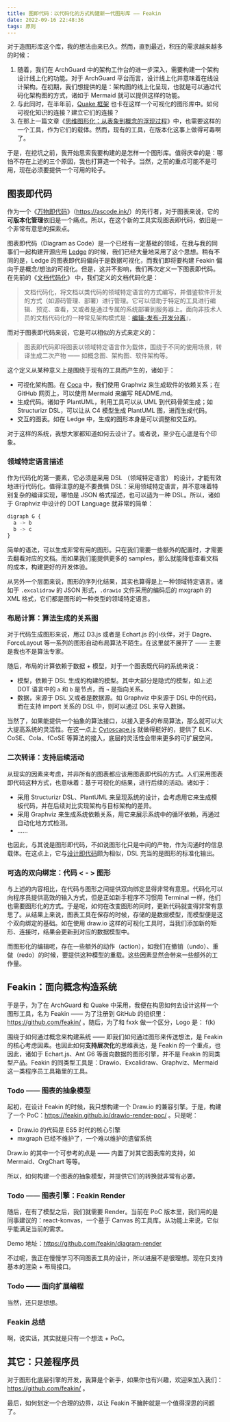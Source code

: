 ```yaml
---
title: 图即代码：以代码化的方式构建新一代图形库 —— Feakin
date: 2022-09-16 22:48:36
tags: 原则
---
```



对于造图形库这个库，我的想法由来已久。然而，直到最近，积压的需求越来越多的时候：


1. 随着，我们在 ArchGuard 中的架构工作台的进一步深入，需要构建一个架构设计线上化的功能。对于 ArchGuard  平台而言，设计线上化并意味着在线设计架构。在初期，我们想提供的是：架构图的线上化呈现，也就是可以通过代码化架构图的方式，诸如于 Mermaid 就可以提供这样的功能。
2. 与此同时，在半年前，[Quake 框架](https://github.com/phodal/quake/) 也卡在这样一个可视化的图形库中。如何可视化知识的连接？建立它们的连接？
3. 在那上一篇文章《[思维图形化：从表象到概念的浮现过程](https://www.phodal.com/blog/mind-graphical/)》中，也需要这样的一个工具，作为它们的载体。然而，现有的工具，在版本化这事上做得可毒啊了。

于是，在挖坑之前，我开始思索我要构建的是怎样一个图形库。值得庆幸的是：哪怕不存在上述的三个原因，我也打算造一个轮子。当然，之前的重点可能不是可用，现在必须要提供一个可用的轮子。

## 图表即代码

作为一个《[万物即代码](https://ascode.ink/)》（<https://ascode.ink/>）的先行者，对于图表来说，它的**可版本化管理**依旧是一个痛点。所以，在这个新的工具实现图表即代码，依旧是一个非常有意思的探索点。

图表即代码（Diagram as Code）是一个已经有一定基础的领域，在我与我的同事们一起构建开源应用 [Ledge](https://github.com/phodal/ledge) 的时候，我们已经大量地采用了这个思想。稍有不同的是，Ledge 的图表即代码偏向于是数据可视化，而我们即将要构建 Feakin 偏向于是概念/想法的可视化。但是，这并不影响，我们再次定义一下图表即代码。在先前的《[文档代码化](https://www.phodal.com/blog/document-as-code/)》 中，我们定义的文档代码化是：

> 文档代码化，将文档以类代码的领域特定语言的方式编写，并借鉴软件开发的方式（如源码管理、部署）进行管理。它可以借助于特定的工具进行编辑、预览、查看，又或者是通过专属的系统部署到服务器上。面向非技术人员的文档代码化的一种常见架构模式是：[编辑-发布-开发分离](https://www.phodal.com/blog/editing-publishing-coding-seperate/)』，

而对于图表即代码来说，它是可以相似的方式来定义的：

> 图表即代码即将图表以领域特定语言作为载体，围绕于不同的使用场景，转译生成二次产物 —— 如概念图、架构图、软件架构等。

这个定义从某种意义上是围绕于现有的工具而产生的，诸如于：

* 可视化架构图。在 [Coca](https://github.com/modernizing/coca) 中，我们使用 Graphviz 来生成软件的依赖关系；在 GitHub 网页上，可以使用 Mermaid 来编写 README.md。
* 生成代码。诸如于 PlantUML，利用工具可以从 UML 到代码骨架生成；如 Structurizr DSL，可以让从 C4 模型生成 PlantUML 图，进而生成代码。
* 交互的图表。如在 Ledge 中，生成的图形本身是可以调整和交互的。

对于这样的系统，我想大家都知道如何去设计了。或者说，至少在心底是有个印象。

### 领域特定语言描述

作为代码化的第一要素，它必须是采用 DSL （领域特定语言） 的设计，才能有效地进行代码化。值得注意的是不要畏惧 DSL：采用领域特定语言，并不意味着特别复杂的编译实现，哪怕是 JSON 格式描述，也可以适为一种 DSL。所以，诸如于 Graphviz 中设计的 DOT Language 就非常的简单：

```javascript
digraph G {
  a -> b
  b -> c
} 
```

简单的语法，可以生成非常有用的图形。只在我们需要一些额外的配置时，才需要去翻看对应的文档。而如果我们能提供更多的 samples，那么就能降低查看文档的成本，构建更好的开发体验。

从另外一个层面来说，图形的序列化结果，其实也算得是上一种领域特定语言。诸如于 `.excalidraw` 的 JSON 形式，`.drawio` 文件采用的编码后的 mxgraph 的 XML 格式，它们都是图形的一种类型的领域特定语言。

### 布局计算：算法生成的关系图

对于代码生成图形来说，用过 D3.js 或者是 Echart.js 的小伙伴，对于 Dagre、ForceLayout 等一系列的图形自动布局算法不陌生。在这里就不展开了 —— 主要是我也不是算法专家。

随后，布局的计算依赖于数据 + 模型，对于一个图表既代码的系统来说：

* 模型，依赖于 DSL 生成的构建的模型。其中大部分是隐式的模型，如上述 DOT 语言中的 `a` 和 `b` 是节点，而 `→` 是指向关系。
* 数据，来源于 DSL 又或者是数据源。如 Graphviz 中来源于 DSL 中的代码，而在支持 import 关系的 DSL 中，则可以通过 DSL 来导入数据。

当然了，如果能提供一个抽象的算法接口，以接入更多的布局算法，那么就可以大大提高系统的灵活性。在这一点上 [Cytoscape.js](https://js.cytoscape.org/) 就做得挺好的，提供了 ELK、CoSE、Cola、fCoSE 等算法的接入，底层的灵活性会带来更多的可扩展空间。

### 二次转译：支持后续活动

从现实的因素来考虑，并非所有的图表都应该用图表即代码的方式。人们采用图表即代码这种方式，也意味着：基于可视化的结果，进行后续的活动。诸如于：

* 采用 Structurizr DSL、PlantUML 来呈现系统的设计，会考虑用它来生成模板代码，并在后续对比实现架构与目标架构的差异。
* 采用 Graphviz 来生成系统依赖关系，用它来展示系统中的循环依赖，再通过自动化地方式检测。
* ……

也因此，与其说是图形即代码，不如说图形化只是中间的产物，作为沟通时的信息载体。在这点上，它与[设计即代码](https://www.phodal.com/blog/ui-design-as-code/)颇为相似，DSL 充当的是图形的标准化输出。

### 可选的双向绑定：代码 < - > 图形

与上述的内容相比，在代码与图形之间提供双向绑定显得非常有意思。代码化可以向程序员提供高效的输入方式，但是正如新手程序不习惯用 Terminal 一样，他们也需要图形化的方式。于是呢，如何在改变图形的同时，更新代码就变得非常有意思了。从结果上来说，图表工具在保存的时候，存储的是数据模型，而模型便是这个双向绑定的基础。如在使用 draw.io 这样的可视化工具时，当我们添加新的矩形、连接时，结果会更新到对应的数据模型中。

而图形化的编辑呢，存在一些额外的动作（action），如我们在撤销（undo）、重做（redo）的时候，要提供这种模型的重载。这些因素显然会带来一些额外的工作量。

## Feakin：面向概念构造系统

于是乎，为了在 ArchGuard 和 Quake 中采用，我便在构思如何去设计这样一个图形工具，名为 Feakin —— 为了注册到 GitHub 的组织里：<https://github.com/feakin/> 。随后，为了和 fxxk 做一个区分，Logo 是： f(k)

围绕于如何通过概念来构建系统 —— 即我们如何通过图形来传送想法，是 Feakin 的核心考虑因素。也因此如何**支持层次化**的思维表达，是 Feakin 的一个重点，也因此，诸如于 Echart.js、Ant G6 等面向数据的图形引擎，并不是 Feakin 的同类型产品。Feakin 的同类型工具是：Drawio、Excalidraw、Graphviz、Mermaid 这一类程序员工具箱里的工具。

### Todo —— 图表的抽象模型

起初，在设计 Feakin 的时候，我只想构建一个 Draw.io 的兼容引擎。于是，构建了一个 PoC：<https://feakin.github.io/drawio-render-poc/> 。只是呢：

* Draw.io 的代码是 ES5 时代的核心引擎
* mxgraph 已经不维护了，一个难以维护的遗留系统

Draw.io 的其中一个可参考的点是 —— 内置了对其它图表库的支持，如 Mermaid、OrgChart 等等。

所以，如何构建一个图表的抽象模型，并提供它们的转换就非常有必要。

### Todo —— 图表引擎：Feakin Render

随后，在有了模型之后，我们就需要 Render。当前在 PoC 版本里，我们用的是同事建议的：react-konvas，一个基于 Canvas 的工具库。从功能上来说，它似乎能满足当前的需求。

Demo 地址：<https://github.com/feakin/diagram-render>

不过呢，我正在慢慢学习不同图表工具的设计，所以进展不是很理想。现在只支持基本的渲染 + 布局接口。

### Todo —— 面向扩展编程

当然，还只是想想。

### Feakin 总结

啊，说实话，其实就是只有一个想法 + PoC。

## 其它：只差程序员

对于图形化底层引擎的开发，我算是个新手，如果你也有兴趣，欢迎来加入我们：<https://github.com/feakin/> 。

最后，如何划定一个合理的边界，以让 Feakin 不臃肿就是一个值得深思的问题了。


